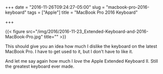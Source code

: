 +++
date = "2016-11-26T09:24:27-05:00"
slug = "macbook-pro-2016-keyboard"
tags = ["Apple"]
title = "MacBook Pro 2016 Keyboard"

+++

{{< figure src="/img/2016/2016-11-23_Extended-Keyboard-and-2016-MacBook-Pro.jpg" title="" >}}

This should give you an idea how much I dislike the keyboard on the latest
MacBook Pro. I have to get used to it, but I don't have to like it.

And let me say again how much I _love_ the Apple Extended Keyboard II. Still the
greatest keyboard ever made.
